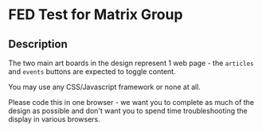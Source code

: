 # FED Test for Matrix Group
## Description 

The two main art boards in the design represent 1 web page - the `articles` and `events` buttons are expected to toggle content.

You may use any CSS/Javascript framework or none at all. 

Please code this in one browser - we want you to complete as much of the design as possible and don't want you to spend time troubleshooting the display in various browsers.

